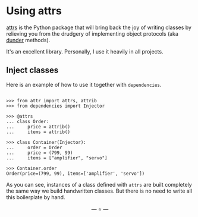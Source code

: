 # Using attrs

[attrs](http://www.attrs.org/) is the Python package that will bring back the
joy of writing classes by relieving you from the drudgery of implementing object
protocols (aka [dunder](https://nedbatchelder.com/blog/200605/dunder.html)
methods).

It's an excellent library. Personally, I use it heavily in all projects.

## Inject classes

Here is an example of how to use it together with `dependencies`.

```pycon

>>> from attr import attrs, attrib
>>> from dependencies import Injector

>>> @attrs
... class Order:
...     price = attrib()
...     items = attrib()

>>> class Container(Injector):
...     order = Order
...     price = (799, 99)
...     items = ["amplifier", "servo"]

>>> Container.order
Order(price=(799, 99), items=['amplifier', 'servo'])

```

As you can see, instances of a class defined with `attrs` are built completely
the same way we build handwritten classes. But there is no need to write all
this boilerplate by hand.

<p align="center">&mdash; ⭐ &mdash;</p>
